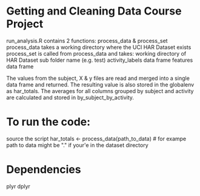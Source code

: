 # Getting and Cleaning Data Course Project

run_analysis.R contains 2 functions: process_data & process_set
process_data takes a working directory where the UCI HAR Dataset exists
process_set is called from process_data and takes: 
working directory of HAR Dataset
sub folder name (e.g. test)
activity_labels data frame
features data frame

The values from the subject, X & y files are read and merged into a single data frame and returned. The resulting
value is also stored in the globalenv as har_totals. The averages for all columns grouped by subject and activity 
are calculated and stored in by_subject_by_activity. 

# To run the code:
source the script
har_totals <- process_data(path_to_data) # for exampe  path to data might be "." if your'e in the dataset directory

# Dependencies
plyr
dplyr
